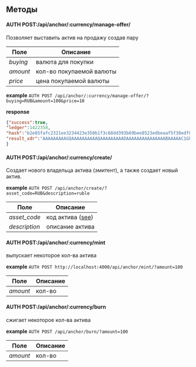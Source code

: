## Методы

#### AUTH POST:/api/anchor/:currency/manage-offer/
Позволяет выставить актив на продажу создав пару

Поле | Описание
--- | ---
_buying_| валюта для покупки
_amount_| кол-во покупаемой валюты
_price_| цена покупаемой валюты

**example** `AUTH POST /api/anchor/:currency/manage-offer/?buying=RUB&amount=100&price=10`

**response**
```json
{"success":true,
"ledger":1422358,
"hash":"b2e85fafc2321ee3234423e350b1f3c68dd393b69bee8523edbeaaf5f30edf88",
"result_xdr":"AAAAAAAAAGQAAAAAAAAAAQAAAAAAAAADAAAAAAAAAAAAAAABAAAAAC1GkU0hmrSVvBgreenkW/LBZ9g3VsL6+PHoOG1iBd6RAAAAAAAd2SsAAAABQkxLAAAAAAAxcZ7GYk9tpZSfeAWZgYZ2mamz3MvjWuI4l0CHi06ufgAAAAFSVUIAAAAAADz4vy52GQYNr05Bz00xoS55ohoZN3o9nc3wf4ap2fIuAAAAADuaygAAAAAKAAAAAQAAAAAAAAAAAAAAAA=="
}
```

#### AUTH POST:/api/anchor/:currency/create/
Создает нового владельца актива (эмитент), а также создает новый актив.

**example** `AUTH POST /api/anchor/create/?asset_code=RUB&description=ruble`

Поле | Описание
--- | ---
_asset_code_| код актива ([see](https://www.stellar.org/developers/guides/concepts/assets.html))
_description_| описание актива


#### AUTH POST:/api/anchor/:currency/mint
выпускает некоторое кол-ва актива

**example** `AUTH POST http://localhost:4000/api/anchor/mint/?amount=100`

Поле | Описание
--- | ---
_amount_| кол-во


#### AUTH POST:/api/anchor/:currency/burn
сжигает некоторое кол-ва актива

**example** `AUTH POST /api/anchor/burn/?amount=100`

Поле | Описание
--- | ---
_amount_| кол-во